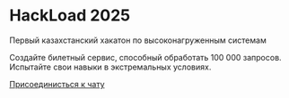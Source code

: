 HackLoad 2025
=============

Первый казахстанский хакатон по высоконагруженным системам

Создайте билетный сервис, способный обработать 100 000 запросов. Испытайте свои навыки в экстремальных условиях.

[Присоединисться к чату](https://t.me/teamleads_kz)
